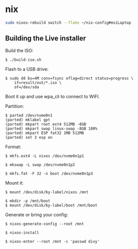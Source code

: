 # nix

```sh
sudo nixos-rebuild switch --flake ~/nix-config#msiLaptop
```

## Building the Live installer

Build the ISO:

```
$ ./build-iso.sh
```

Flash to a USB drive:

```
$ sudo dd bs=4M conv=fsync oflag=direct status=progress \
    if=result/out/*.iso \
    of=/dev/sda
```

Boot it up and use wpa_cli to connect to WiFI. 

Partition:

```
$ parted /dev/nvme0n1
(parted) mklabel gpt
(parted) mkpart root ext4 512MB -8GB
(parted) mkpart swap linux-swap -8GB 100%
(parted) mkpart ESP fat32 1MB 512MB
(parted) set 3 esp on
```


Format:
```
$ mkfs.ext4 -L nixos /dev/nvme0n1p1

$ mkswap -L swap /dev/nvme0n1p2

$ mkfs.fat -F 32 -n boot /dev/nvme0n1p3
```

Mount it:
```
$ mount /dev/disk/by-label/nixos /mnt

$ mkdir -p /mnt/boot
$ mount /dev/disk/by-label/boot /mnt/boot
```

Generate or bring your config:
```
$ nixos-generate-config --root /mnt
```

```
$ nixos-install

$ nixos-enter --root /mnt -c 'passwd divy'
```
